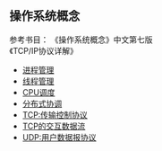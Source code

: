## 操作系统概念

参考书目：
《操作系统概念》中文第七版  
《TCP/IP协议详解》  

+ [进程管理](ProcessManagement.md)
+ [线程管理](ThreadManagement.md)
+ [CPU调度](CpuManagement.md)
+ [分布式协调](DFS_1.md)
+ [TCP:传输控制协议](tcp1.md)
+ [TCP的交互数据流](tcp2.md)
+ [UDP:用户数据报协议](udp1.md)
